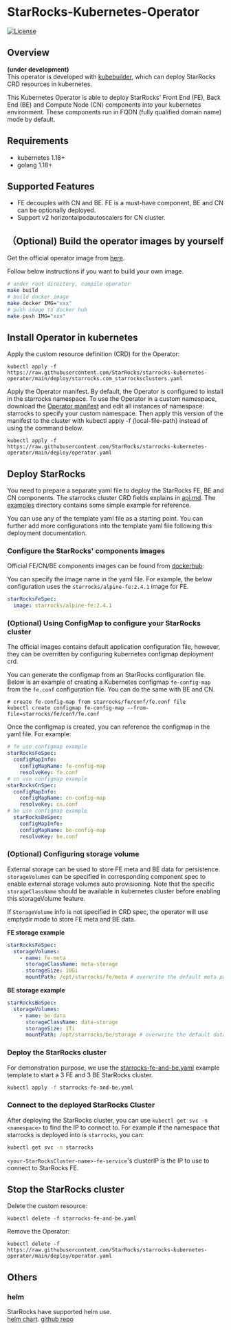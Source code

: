# StarRocks-Kubernetes-Operator
[![License](https://img.shields.io/badge/License-Apache%202.0-blue.svg)](https://opensource.org/licenses/Apache-2.0)

## Overview
**(under development)**  
This operator is developed with [kubebuilder](https://github.com/kubernetes-sigs/kubebuilder), which can deploy StarRocks CRD resources in kubernetes.

This Kubernetes Operator is able to deploy StarRocks' Front End (FE), Back End (BE) and Compute Node (CN) components into your kubernetes environment. These components run in FQDN (fully qualified domain name) mode by default.

## Requirements
 * kubernetes 1.18+
 * golang 1.18+

## Supported Features
* FE decouples with CN and BE. FE is a must-have component, BE and CN can be optionally deployed.
* Support v2 horizontalpodautoscalers for CN cluster.

## （Optional) Build the operator images by yourself
Get the official operator image from [here](https://hub.docker.com/r/starrocks/centos-operator/tags).

Follow below instructions if you want to build your own image.

```bash
# under root directory, compile operator
make build 
# build docker image
make docker IMG="xxx"
# push image to docker hub
make push IMG="xxx"
```

## Install Operator in kubernetes
Apply the custom resource definition (CRD) for the Operator:
```shell
kubectl apply -f https://raw.githubusercontent.com/StarRocks/starrocks-kubernetes-operator/main/deploy/starrocks.com_starrocksclusters.yaml
```
Apply the Operator manifest. By default, the Operator is configured to install in the starrocks namespace. 
To use the Operator in a custom namespace, download the [Operator manifest](https://raw.githubusercontent.com/StarRocks/starrocks-kubernetes-operator/main/deploy/operator.yaml) and edit all instances of namespace: starrocks to specify your custom namespace.
Then apply this version of the manifest to the cluster with kubectl apply -f {local-file-path} instead of using the command below.
```shell
kubectl apply -f https://raw.githubusercontent.com/StarRocks/starrocks-kubernetes-operator/main/deploy/operator.yaml
```

## Deploy StarRocks
You need to prepare a separate yaml file to deploy the StarRocks FE, BE and CN components.
The starrocks cluster CRD fields explains in [api.md](./doc/api.md).
The [examples](./examples/starrocks) directory contains some simple example for reference.

You can use any of the template yaml file as a starting point. You can further add more configurations into the template yaml file following this deployment documentation.

### Configure the StarRocks' components images
Official FE/CN/BE components images can be found from [dockerhub](https://hub.docker.com/u/starrocks):

You can specify the image name in the yaml file.
For example, the below configuration uses the `starrocks/alpine-fe:2.4.1` image for FE.
```yaml
starRocksFeSpec:
  image: starrocks/alpine-fe:2.4.1
```

### (Optional) Using ConfigMap to configure your StarRocks cluster

The official images contains default application configuration file, however, they can be overritten by configuring kubernetes configmap deployment crd. 

You can generate the configmap from an StarRocks configuration file.
Below is an example of creating a Kubernetes configmap `fe-config-map` from the `fe.conf` configuration file. You can do the same with BE and CN.
```shell
# create fe-config-map from starrocks/fe/conf/fe.conf file
kubectl create configmap fe-config-map --from-file=starrocks/fe/conf/fe.conf
```
Once the configmap is created, you can reference the configmap in the yaml file.
For example:
```yaml
# fe use configmap example
starRocksFeSpec:
  configMapInfo:
    configMapName: fe-config-map
    resolveKey: fe.conf
# cn use configmap example
starRocksCnSpec:
  configMapInfo:
    configMapName: cn-config-map
    resolveKey: cn.conf
# be use configmap example
  starRocksBeSpec:
    configMapInfo:
    configMapName: be-config-map
    resolveKey: be.conf
```
### (Optional) Configuring storage volume
External storage can be used to store FE meta and BE data for persistence. `storageVolumes` can be specified in corresponding component spec to enable external storage volumes auto provisioning. Note that the specific `storageClassName` should be available in kubernetes cluster before enabling this storageVolume feature.

If `StorageVolume` info is not specified in CRD spec, the operator will use emptydir mode to store FE meta and BE data. 

**FE storage example**
```yaml
starRocksFeSpec:
  storageVolumes:
    - name: fe-meta
      storageClassName: meta-storage
      storageSize: 10Gi
      mountPath: /opt/starrocks/fe/meta # overwrite the default meta path
```
**BE storage example**
```yaml
starRocksBeSpec:
  storageVolumes:
    - name: be-data
      storageClassName: data-storage
      storageSize: 1Ti
      mountPath: /opt/starrocks/be/storage # overwrite the default data path
```

### Deploy the StarRocks cluster
For demonstration purpose, we use the [starrocks-fe-and-be.yaml](./examples/starrocks/starrocks-fe-and-be.yaml) example template to start a 3 FE and 3 BE StarRocks cluster.

```bash
kubectl apply -f starrocks-fe-and-be.yaml
```

### Connect to the deployed StarRocks Cluster

After deploying the StarRocks cluster, you can use `kubectl get svc -n <namespace>` to find the IP to connect to. For example if the namespace that starrocks is deployed into is `starrocks`, you can:
```bash
kubectl get svc -n starrocks
```
`<your-StarRocksCluster-name>-fe-service`'s clusterIP is the IP to use to connect to StarRocks FE.

## Stop the StarRocks cluster

Delete the custom resource:
```shell
kubectl delete -f starrocks-fe-and-be.yaml
```

Remove the Operator:
```shell
kubectl delete -f  https://raw.githubusercontent.com/StarRocks/starrocks-kubernetes-operator/main/deploy/operator.yaml
```

## Others 
### helm
StarRocks have supported helm use.  
[helm chart](https://artifacthub.io/packages/helm/kube-starrocks/kube-starrocks). [github repo](https://github.com/StarRocks/helm-charts)
